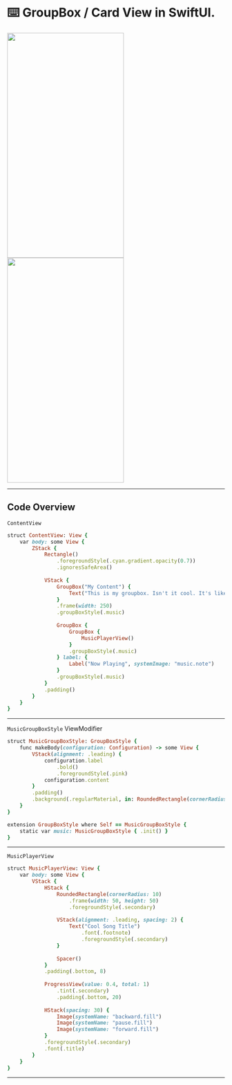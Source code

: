 ⌨️ GroupBox / Card View in SwiftUI.
=======

<img src="https://github.com/user-attachments/assets/4e859429-3238-40b0-8abc-6c7b7ae8604a" width="270" height="520">
<img src="https://github.com/user-attachments/assets/5e58bb5b-5e1a-4039-aac5-cbaa904d9f52" width="270" height="520">

-------

Code Overview
-------

`ContentView`
`````ruby
struct ContentView: View {
    var body: some View {
        ZStack {
            Rectangle()
                .foregroundStyle(.cyan.gradient.opacity(0.7))
                .ignoresSafeArea()
            
            VStack {
                GroupBox("My Content") {
                    Text("This is my groupbox. Isn't it cool. It's like a card view. Awesome!")
                }
                .frame(width: 250)
                .groupBoxStyle(.music)
                
                GroupBox {
                    GroupBox {
                        MusicPlayerView()
                    }
                    .groupBoxStyle(.music)
                } label: {
                    Label("Now Playing", systemImage: "music.note")
                }
                .groupBoxStyle(.music)
            }
            .padding()
        }
    }
}
`````
-----

`MusicGroupBoxStyle` ViewModifier 
`````ruby
struct MusicGroupBoxStyle: GroupBoxStyle {
    func makeBody(configuration: Configuration) -> some View {
        VStack(alignment: .leading) {
            configuration.label
                .bold()
                .foregroundStyle(.pink)
            configuration.content
        }
        .padding()
        .background(.regularMaterial, in: RoundedRectangle(cornerRadius: 15))
    }
}

extension GroupBoxStyle where Self == MusicGroupBoxStyle {
    static var music: MusicGroupBoxStyle { .init() }
}
`````
-----

`MusicPlayerView`
`````ruby
struct MusicPlayerView: View {
    var body: some View {
        VStack {
            HStack {
                RoundedRectangle(cornerRadius: 10)
                    .frame(width: 50, height: 50)
                    .foregroundStyle(.secondary)
                
                VStack(alignment: .leading, spacing: 2) {
                    Text("Cool Song Title")
                        .font(.footnote)
                        .foregroundStyle(.secondary)
                }
                
                Spacer()
            }
            .padding(.bottom, 8)
            
            ProgressView(value: 0.4, total: 1)
                .tint(.secondary)
                .padding(.bottom, 20)
            
            HStack(spacing: 30) {
                Image(systemName: "backward.fill")
                Image(systemName: "pause.fill")
                Image(systemName: "forward.fill")
            }
            .foregroundStyle(.secondary)
            .font(.title)
        }
    }
}
`````
-----
